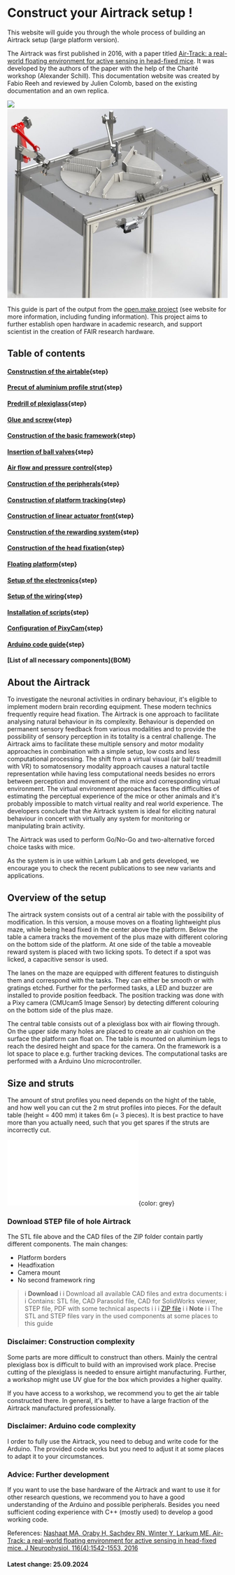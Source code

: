 # Construct your Airtrack setup !


This website will guide you through the whole process of building an Airtrack setup (large platform version).


The Airtrack was first published in 2016, with a paper titled [Air-Track: a real-world floating environment for active sensing in head-fixed mice](https://doi.org/10.1152/jn.00088.2016).
It was developed by the authors of the paper with the help of the Charité workshop (Alexander Schill).
This documentation website was created by Fabio Reeh and reviewed by Julien Colomb, based on the existing documentation and an own replica.



![](images/whole_setup1.png)
![](images/airtrack_platform_small.jpg)






This guide is part of the output from the [open.make project](https://www.openmake.de/) (see website for more information, including funding information). This project aims to further establish open hardware in academic research, and support
 scientist in the creation of FAIR research hardware.


## Table of contents


#### [Construction of the airtable](airtable.md){step}

#### [Precut of aluminium profile strut](precut.md){step}

#### [Predrill of plexiglass](predrill.md){step}

#### [Glue and screw](glue.md){step}


#### [Construction of the basic framework](basicframework.md){step}

#### [Insertion of ball valves](ballvalve.md){step}

#### [Air flow and pressure control](air_flow.md){step}

#### [Construction of the peripherals](peripherals.md){step}


#### [Construction of platform tracking](headandcamera.md){step}



#### [Construction of linear actuator front](actuator_head.md){step}



#### [Construction of the rewarding system](rewardsystem.md){step}

#### [Construction of the head fixation](headfixation.md){step}

#### [Floating platform](3Dprinting.md){step}

#### [Setup of the electronics](setup_electronic.md){step}

#### [Setup of the wiring](electronic.md){step}

#### [Installation of scripts](script_setup.md){step}

#### [Configuration of PixyCam](PixyCamConfig.md){step}



#### [Arduino code guide](code_usage.md){step}









#### [List of all necessary components]{BOM}







## About the Airtrack

To investigate the neuronal activities in ordinary behaviour, it's eligible to implement modern brain recording equipment.
These modern technics frequently require head fixation.
The Airtrack is one approach to facilitate analysing natural behaviour in its complexity.
Behaviour is depended on permanent sensory feedback from various modalities and to provide the possibility of sensory perception in its totality is a central challenge.
The Airtrack aims to facilitate these multiple sensory and motor modality approaches in combination with a simple setup, low costs and less computational processing.
The shift from a virtual visual (air ball/ treadmill with VR) to somatosensory modality approach causes a natural tactile representation while having less computational needs besides no errors between perception and movement of the mice and corresponding virtual environment.
The virtual environment approaches faces the difficulties of estimating the perceptual experience of the mice or other animals and it's probably impossible to match virtual reality and real world experience. 
The developers conclude that the Airtrack system is ideal for eliciting natural behaviour in concert with virtually any system for monitoring or manipulating brain activity.

The Airtrack was used to perform Go/No-Go and two-alternative forced choice tasks with mice.

As the system is in use within Larkum Lab and gets developed, we encourage you to check the recent publications to see new variants and applications.





## Overview of the setup

The airtrack system consists out of a central air table with the possibility of modification.
In this version, a mouse moves on a floating lightweight plus maze, while being head fixed in the center above the platform.
Below the table a camera tracks the movement of the plus maze with different coloring on the bottom side of the platform.
At one side of the table a moveable reward system is placed with two licking spots.
To detect if a spot was licked, a capacitive sensor is used.

The lanes on the maze are equipped with different features to distinguish them and correspond with the tasks. They can either be smooth or with gratings etched.
Further for the performed tasks, a LED and buzzer are installed to provide position feedback.
The position tracking was done with a Pixy camera (CMUcam5 Image Sensor) by detecting  different colouring on the bottom side of the plus maze.

The central table consists out of a plexiglass box with air flowing through. On the upper side many holes are placed to create an air cushion on the surface the platform can float on.
The table is mounted on aluminium legs to reach the desired height and space for the camera.
On the framework is a lot space to place e.g. further tracking devices.
The computational tasks are performed with a Arduino Uno microcontroller.


## Size and struts

The amount of strut profiles you need depends on the hight of the table, and how well you can cut the 2 m strut profiles into pieces. For the default table (height = 400 mm) it takes 6m (= 3 pieces). It is best practice to have more than you actually need, such that you get spares if the struts are incorrectly cut. 


![](models/airtrack_480x366.stl){color: grey}

### Download STEP file of hole Airtrack


The STL file above and the CAD files of the ZIP folder contain partly different components. The main changes:

- Platform borders
- Headfixation
- Camera mount
- No second framework ring



>i **Download** 
>i
>i Download all available CAD files and extra documents:
>i
>i Contains: STL file, CAD Parasolid file, CAD for SolidWorks viewer, STEP file, PDF with some technical aspects
>i
>i
>i [ZIP file](airtable_480x366.zip)
>i
>i **Note** 
>i
>i The STL and STEP files vary in the used components at some places to this guide



### Disclaimer: Construction complexity

Some parts are more difficult to construct than others. Mainly the central plexiglass box is difficult to build with an improvised work place. Precise cutting of the plexiglass is needed to ensure airtight manufacturing. Further, a workshop might use UV glue for the box which provides a higher quality.

If you have access to a workshop, we recommend you to get the air table constructed there. In general, it's better to have a large fraction of the Airtrack manufactured professionally. 


### Disclaimer: Arduino code complexity

I order to fully use the Airtrack, you need to debug and write code for the Arduino. The provided code works but you need to adjust it at some places to adapt it to your circumstances. 


### Advice: Further development

If you want to use the base hardware of the Airtrack and want to use it for other research questions, we recommend you to have a good understanding of the Arduino and possible peripherals. Besides you need sufficient coding experience with C++ (mostly used) to develop a good working code. 


 

References: [Nashaat MA, Oraby H, Sachdev RN, Winter Y, Larkum ME. Air-Track: a real-world floating environment for active sensing in head-fixed mice. J Neurophysiol. 116(4):1542-1553, 2016](https://pubmed.ncbi.nlm.nih.gov/27486102/)




#### Latest change: 25.09.2024